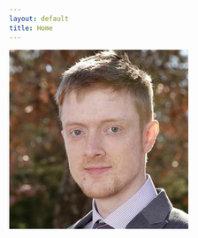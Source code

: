 ```yaml
---
layout: default
title: Home
---
```


<section role="region" class="text-center pb-3">
    <img src="public/images/headshot.jpg" aria-label="headshot" class="img-fluid rounded-circle">
</section>

<section role="region" class="text-center h1">
    <a href="https://github.com/sneivandt" aria-label="github" class="fab fa-github-square"></a>
    <a href="https://linkedin.com/in/stuartneivandt" aria-label="linkedin" class="fab fa-linkedin"></a>
</section>